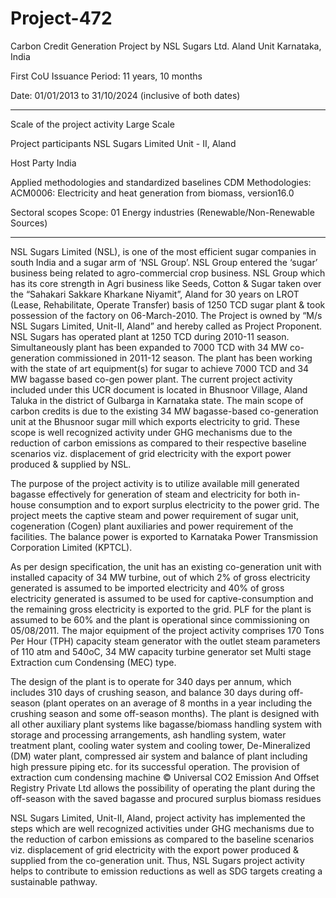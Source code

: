 # Project-472
Carbon Credit Generation Project by NSL Sugars Ltd. Aland Unit Karnataka, India

First CoU Issuance Period: 11 years, 10 months

Date: 01/01/2013 to 31/10/2024 (inclusive of both dates)
_________________
Scale of the project activity Large Scale

Project participants NSL Sugars Limited Unit - II, Aland

Host Party India

Applied methodologies and
standardized baselines
CDM Methodologies:
ACM0006: Electricity and heat generation from biomass, version16.0

Sectoral scopes Scope: 01 Energy industries (Renewable/Non-Renewable Sources)
______________
NSL Sugars Limited (NSL), is one of the most efficient sugar companies in south India and a sugar
arm of ‘NSL Group’. NSL Group entered the ‘sugar’ business being related to agro-commercial crop
business. NSL Group which has its core strength in Agri business like Seeds, Cotton & Sugar taken
over the “Sahakari Sakkare Kharkane Niyamit”, Aland for 30 years on LROT (Lease, Rehabilitate,
Operate Transfer) basis of 1250 TCD sugar plant & took possession of the factory on 06-March-2010.
The Project is owned by “M/s NSL Sugars Limited, Unit-II, Aland” and hereby called as Project
Proponent.
NSL Sugars has operated plant at 1250 TCD during 2010-11 season. Simultaneously plant has been
expanded to 7000 TCD with 34 MW co-generation commissioned in 2011-12 season. The plant has
been working with the state of art equipment(s) for sugar to achieve 7000 TCD and 34 MW bagasse
based co-gen power plant.
The current project activity included under this UCR document is located in Bhusnoor Village, Aland
Taluka in the district of Gulbarga in Karnataka state. The main scope of carbon credits is due to the
existing 34 MW bagasse-based co-generation unit at the Bhusnoor sugar mill which exports
electricity to grid.
These scope is well recognized activity under GHG mechanisms due to the reduction of carbon
emissions as compared to their respective baseline scenarios viz. displacement of grid electricity with
the export power produced & supplied by NSL.

The purpose of the project activity is to utilize available mill generated bagasse effectively for
generation of steam and electricity for both in-house consumption and to export surplus electricity to
the power grid. The project meets the captive steam and power requirement of sugar unit, cogeneration (Cogen) plant auxiliaries and power requirement of the facilities. The balance power is exported to Karnataka Power Transmission Corporation Limited (KPTCL).

As per design specification, the unit has an existing co-generation unit with installed capacity of 34
MW turbine, out of which 2% of gross electricity generated is assumed to be imported electricity and
40% of gross electricity generated is assumed to be used for captive-consumption and the remaining
gross electricity is exported to the grid. PLF for the plant is assumed to be 60% and the plant is
operational since commissioning on 05/08/2011.
The major equipment of the project activity comprises 170 Tons Per Hour (TPH) capacity steam
generator with the outlet steam parameters of 110 atm and 540oC, 34 MW capacity turbine generator
set Multi stage Extraction cum Condensing (MEC) type.

The design of the plant is to operate for 340 days per annum, which includes 310 days of crushing
season, and balance 30 days during off-season (plant operates on an average of 8 months in a year
including the crushing season and some off-season months). The plant is designed with all other
auxiliary plant systems like bagasse/biomass handling system with storage and processing
arrangements, ash handling system, water treatment plant, cooling water system and cooling tower,
De-Mineralized (DM) water plant, compressed air system and balance of plant including high
pressure piping etc. for its successful operation. The provision of extraction cum condensing machine
© Universal CO2 Emission And Offset Registry Private Ltd
allows the possibility of operating the plant during the off-season with the saved bagasse and procured
surplus biomass residues

NSL Sugars Limited, Unit-II, Aland, project activity has implemented the steps which are well
recognized activities under GHG mechanisms due to the reduction of carbon emissions as compared
to the baseline scenarios viz. displacement of grid electricity with the export power produced &
supplied from the co-generation unit. Thus, NSL Sugars project activity helps to contribute to
emission reductions as well as SDG targets creating a sustainable pathway. 
